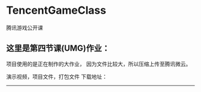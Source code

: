 # TencentGameClass
腾讯游戏公开课

这里是第四节课(UMG)作业：
-------
项目使用的是正在制作的大作业，
因为文件比较大，所以压缩上传至腾讯微云。

演示视频，项目文件，打包文件 下载地址：

-------

